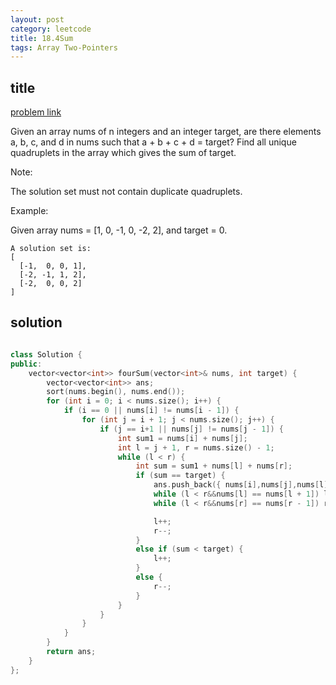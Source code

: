 ```yaml
---
layout: post
category: leetcode
title: 18.4Sum
tags: Array Two-Pointers
---
```


## title
[problem link](https://leetcode.com/problems/4sum/)

Given an array nums of n integers and an integer target, are there elements a, b, c, and d in nums such that a + b + c + d = target? Find all unique quadruplets in the array which gives the sum of target.

Note:

The solution set must not contain duplicate quadruplets.

Example:

Given array nums = [1, 0, -1, 0, -2, 2], and target = 0.
	
	A solution set is:
	[
	  [-1,  0, 0, 1],
	  [-2, -1, 1, 2],
	  [-2,  0, 0, 2]
	]

## solution


```c++

class Solution {
public:
	vector<vector<int>> fourSum(vector<int>& nums, int target) {
		vector<vector<int>> ans;
		sort(nums.begin(), nums.end());
		for (int i = 0; i < nums.size(); i++) {
			if (i == 0 || nums[i] != nums[i - 1]) {
				for (int j = i + 1; j < nums.size(); j++) {
					if (j == i+1 || nums[j] != nums[j - 1]) {
						int sum1 = nums[i] + nums[j];
						int l = j + 1, r = nums.size() - 1;
						while (l < r) {
							int sum = sum1 + nums[l] + nums[r];
							if (sum == target) {
								ans.push_back({ nums[i],nums[j],nums[l],nums[r] });
								while (l < r&&nums[l] == nums[l + 1]) l++;
								while (l < r&&nums[r] == nums[r - 1]) r--;

								l++;
								r--;
							}
							else if (sum < target) {
								l++;
							}
							else {
								r--;
							}
						}
					}
				}
			}
		}
		return ans;
	}
};
```
